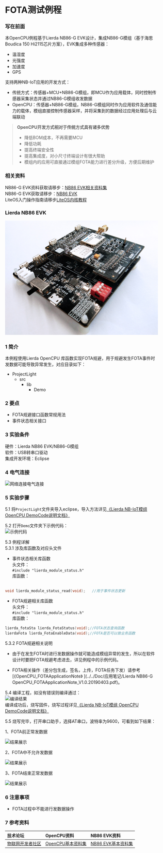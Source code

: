 # FOTA测试例程
### 写在前面
本OpenCPU例程基于Lierda NB86-G EVK设计，集成NB86-G模组（基于海思Boudica 150 Hi2115芯片方案），EVK集成多种传感器：
- 温湿度
- 光强度
- 加速度
- GPS

支持两种NB-IoT应用的开发方式：
- 传统方式：传感器+MCU+NB86-G模组，即MCU作为应用载体，同时控制传感器采集状态并通过NB86-G模组收发数据
- OpenCPU：传感器+NB86-G模组，NB86-G模组同时作为应用软件及通信能力的载体，模组直接控制传感器采样，并将采集到的数据经过应用处理后与云端联动
> **OpenCPU开发方式相对于传统方式具有诸多优势**
> - 降低BOM成本，不再需要MCU
> - 降低功耗
> - 提高终端安全性
> - 提高集成度，对小尺寸终端设计有很大帮助
> - 模组内的应用可直接通过模组FOTA能力进行差分升级，方便后期维护
### 相关资料
NB86-G EVK资料获取请移步：[NB86 EVK相关资料集](http://bbs.lierda.com/forum.php?mod=viewthread&tid=86&page=1&extra=&_dsign=91f69885)  
NB86-G EVK获取请移步：[NB86 EVK](https://item.taobao.com/item.htm?spm=a1z10.5-c.w4002-21080581561.13.565878241Htgvt&id=578262725191)<br>
LiteOS入门操作指南请移步[LiteOS内核教程](https://liteos.github.io/tutorials/kernel/)
### Lierda NB86 EVK
 ![NB86EVK](../../Picture/NB86EVK黑色.png)  
### 1 简介

本例程使用Lierda OpenCPU 库函数实现FOTA规避，用于规避发生FOTA事件时发数据可能导致异常发生，对应目录如下：

- ProjectLight
  - src
    - lib
      - Demo

### 2 要点

- FOTA规避接口函数常规用法
- 事件状态相关接口

### 3 实验条件

硬件：Lierda NB86 EVK/NB86-G模组  
软件：USB转串口驱动  
集成开发环境：Eclipse  

### 4 电气连接
![网络连接电气连接](../../Picture/网络连接电气连接.png)

### 5 实验步骤
5.1 将`ProjectLight`文件夹导入eclipse，导入方法详见[《Lierda NB-IoT模组 OpenCPU DemoCode说明文档》
](https://github.com/lierda-nb-iot-team/Lierda_OpenCPU_SDK)

5.2 打开`Demo`文件夹下示例代码：  
![示例代码](../../Picture/光感示例代码1.png)

5.3 例程详解  
5.3.1 涉及库函数及对应头文件
  
- 事件状态相关库函数  
头文件：  
`#include "lierda_module_status.h"`  
库函数： 
```cpp 

void lierda_module_status_read(void);	//用于事件状态更新
```
- FOTA规避相关库函数  
头文件：  
`#include "lierda_module_status.h"`  
库函数：
 
```cpp 
lierda_fotaSta lierda_FotaStatus(void);//FOTA状态查询函数  
lierdaFota lierda_FotaEnableData(void);//FOTA是否可以做业务函数  
```

5.3.2 FOTA规避相关说明

- 由于在发生FOTA时进行发数据操作就可能造成模组异常的发生，所以在软件设计时要把FOTA规避考虑进去，详见例程中的示例代码。

- FOTA相关操作（差分包生成，签名，上传，FOTA任务下发）请参考[《OpenCPU_FOTAApplicationNote》
](../../Doc/应用笔记/Lierda NB86-G OpenCPU_FOTAApplicationNote_V1.0.20190403.pdf)。


5.4  编译工程，如没有错误则编译通过：  
![编译结果](../../Picture/编译结果.jpg)  
编译成功后，烧写固件，烧写过程详见[《Lierda NB-IoT模组 OpenCPU DemoCode说明文档》
](https://github.com/lierda-nb-iot-team/Lierda_OpenCPU_SDK)

5.5 烧写完毕，打开串口助手，选择AT串口，波特率为9600，可看到如下结果：

1、FOTA前正常发数据

![结果展示](../../Picture/FOTA_结果展示_前.png)

2、FOTA中不允许发数据

![结果展示](../../Picture/FOTA_结果展示_中.png)

3、FOTA结束正常发数据

![结果展示](../../Picture/FOTA_结果展示_后.png)
### 6 注意事项

- FOTA过程中不能进行发数据操作


### 7 参考资料

| 技术论坛 | OpenCPU资料 | NB86 EVK资料
| :----------- | :----------- | :----------- |
| [物联网开发者社区](http://bbs.lierda.com) |  [OpenCPU基本资料集](https://github.com/lierda-nb-iot-team/Lierda_OpenCPU_SDK) |  [NB86 EVK基本资料集](https://github.com/lierda-nb-iot-team/Lierda_NB86_EVK) |
